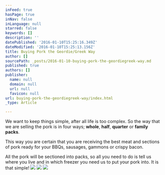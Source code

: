 ```yaml
---
inFeed: true
hasPage: true
inNav: false
inLanguage: null
starred: false
keywords: []
description: ''
datePublished: '2016-01-10T15:25:16.349Z'
dateModified: '2016-01-10T15:25:13.156Z'
title: Buying Pork the Geordie/Greek Way
author: []
sourcePath: _posts/2016-01-10-buying-pork-the-geordiegreek-way.md
published: true
authors: []
publisher:
  name: null
  domain: null
  url: null
  favicon: null
url: buying-pork-the-geordiegreek-way/index.html
_type: Article

---
```

We want to keep things simple, after all life is too complex. So the way that we are selling the pork is in four ways; **whole**, **half**, **quarter** or **family packs**.

This way you are certain that you are receiving the best meat and sections of pork ready for your BBQs, sausages, gammons or crispy bacon.

All the pork will be sectioned into packs, so all you need to do is tell us where you live and in which freezer you need us to put your pork into. It is that simple!
![](https://s3-us-west-2.amazonaws.com/the-grid-img/p/62fd2fdc5bb2086f1e0ff4e766bbf0aa5c7db931.png)
![](https://the-grid-user-content.s3-us-west-2.amazonaws.com/441ff4b9-9e3a-4945-8d5b-16bb615507f4.png)
![](https://the-grid-user-content.s3-us-west-2.amazonaws.com/01e01ff5-8e56-4090-b6e8-2268bb481045.png)